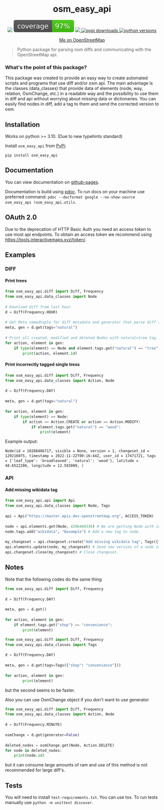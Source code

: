 <h1 align="center">osm_easy_api</h1>
<p align="center">
  <img src="https://github.com/docentYT/automated-python-tests-testing-repo/actions/workflows/tests.yaml/badge.svg" />
  <img src="https://raw.githubusercontent.com/docentYT/osm_easy_api/main/coverage-badge.svg" />
  <a href="https://pypi.org/project/osm-easy-api/">
    <img src="https://img.shields.io/pypi/v/osm_easy_api" />
  </a>
  <a href="https://pypi.org/project/osm-easy-api/">
    <img src="https://img.shields.io/pypi/dm/osm_easy_api" alt="pypi downloads">
  </a>
  <a href="https://pypi.org/project/osm-easy-api/">
    <img alt="python versions" src="https://img.shields.io/pypi/pyversions/osm_easy_api" target="_blank" />
  </a>
</p>

<p align="center"><a href="https://www.openstreetmap.org/user/kwiatek_123">Me on OpenStreetMap</a></p>

> Python package for parsing osm diffs and communicating with the OpenStreetMap api.

### What's the point of this package?

This package was created to provide an easy way to create automated scripts and programs that use diff and/or osm api. The main advantage is the classes (data_classes) that provide data of elements (node, way, relation, OsmChange, etc.) in a readable way and the possibility to use them in diff and api without worrying about missing data or dictionaries. You can easily find nodes in diff, add a tag to them and send the corrected version to osm.

## Installation

Works on python >= 3.10. (Due to new typehints standard)

Install `osm_easy_api` from [PyPi](https://pypi.org/project/osm-easy-api/):
```
pip install osm_easy_api
``` 

## Documentation

You can view documentation on [github-pages](https://docentyt.github.io/osm_easy_api/osm_easy_api.html).

Documentation is build using [pdoc](https://pdoc.dev).
To run docs on your machine use preferred command: `pdoc --docformat google --no-show-source osm_easy_api !osm_easy_api.utils`.

## OAuth 2.0
Due to the deprecation of HTTP Basic Auth you need an access token to use most api endpoints. To obtain an access token we recommend using https://tools.interactivemaps.xyz/token/.


## Examples

### DIFF

#### Print trees

```py
from osm_easy_api.diff import Diff, Frequency
from osm_easy_api.data_classes import Node

# Download diff from last hour.
d = Diff(Frequency.HOUR)

# Get Meta namedtuple for diff metadata and generator that parse diff file.
meta, gen = d.get(tags="natural")

# Print all created, modified and deleted Nodes with natural=tree tag.
for action, element in gen:
    if type(element) == Node and element.tags.get("natural") == "tree":
        print(action, element.id)
```

#### Print incorrectly tagged single tress

```py
from osm_easy_api.diff import Diff, Frequency
from osm_easy_api.data_classes import Action, Node

d = Diff(Frequency.DAY)

meta, gen = d.get(tags="natural")

for action, element in gen:
    if type(element) == Node:
        if action == Action.CREATE or action == Action.MODIFY:
            if element.tags.get("natural") == "wood":
                print(element)
```
Example output:
```
Node(id = 10208486717, visible = None, version = 1, changeset_id = 129216075, timestamp = 2022-11-22T00:16:44Z, user_id = 17471721, tags = {'leaf_type': 'broadleaved', 'natural': 'wood'}, latitude = 48.6522286, longitude = 12.583809, )
```

### API

#### Add missing wikidata tag

```py
from osm_easy_api.api import Api
from osm_easy_api.data_classes import Node, Tags

api = Api("https://master.apis.dev.openstreetmap.org", ACCESS_TOKEN)

node = api.elements.get(Node, 4296460336) # We are getting Node with id 4296460336 where we want to add a new tag to
node.tags.add("wikidata", "Qexample") # Add a new tag to node.

my_changeset = api.changeset.create("Add missing wikidata tag", Tags({"automatic": "yes"})) # Create new changeset with description and tag
api.elements.update(node, my_changeset) # Send new version of a node to osm
api.changeset.close(my_changeset) # Close changeset.
```

## Notes

Note that the following codes do the same thing
```py
from osm_easy_api.diff import Diff, Frequency

d = Diff(Frequency.DAY)

meta, gen = d.get()

for action, element in gen:
    if element.tags.get("shop") == "convenience":
        print(element)
```
```py
from osm_easy_api.diff import Diff, Frequency
from osm_easy_api.data_classes import Tags

d = Diff(Frequency.DAY)

meta, gen = d.get(tags=Tags({"shop": "convenience"}))

for action, element in gen:
        print(element)
```
but the second seems to be faster.

Also you can use OsmChange object if you don't want to use generator
```py
from osm_easy_api.diff import Diff, Frequency
from osm_easy_api.data_classes import Action, Node

d = Diff(Frequency.MINUTE)

osmChange = d.get(generator=False)

deleted_nodes = osmChange.get(Node, Action.DELETE)
for node in deleted_nodes:
    print(node.id)
```
but it can consume large amounts of ram and use of this method is not recommended for large diff's.

## Tests

You will need to install `test-requirements.txt`. You can use tox.
To run tests manually use `python -m unittest discover`.
